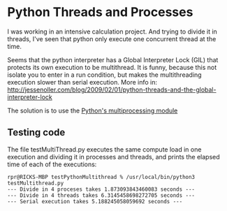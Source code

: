 # Python Threads and Processes

I was working in an intensive calculation project. And trying to divide it in threads, I've seen that python only execute one concurrent thread at the time.

Seems that the python interpreter has a Global Interpreter Lock (GIL) that protects its own execution to be multithread. It is funny, because this not isolate you to enter in a run condition, but makes the multithreading execution slower than serial execution. More info in: http://jessenoller.com/blog/2009/02/01/python-threads-and-the-global-interpreter-lock


The solution is to use the [Python's multiprocessing module](http://docs.python.org/library/multiprocessing.html)

## Testing code

The file testMultiThread.py executes the same compute load in one execution and dividing it in processes and threads, and prints the elapsed time of each of the executions:

```
rpr@RICKS-MBP testPythonMultithread % /usr/local/bin/python3 testMultithread.py
--- Divide in 4 proceses takes 1.873093843460083 seconds ---
--- Divide in 4 threads takes 6.3145458698272705 seconds ---
--- Serial execution takes 5.188245058059692 seconds ---
```